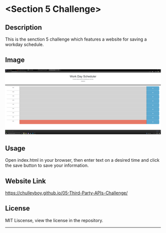 # <Section 5 Challenge>

## Description

This is the senction 5 challenge which features a website for saving a workday schedule.

## Image

![](./deploy_screenshot.png)

## Usage

Open index.html in your browser, then enter text on a desired time and click the save button to save your information.

## Website Link

https://chulleyboy.github.io/05-Third-Party-APIs-Challenge/

## License

MIT Liscense, view the license in the repository.

---
